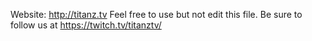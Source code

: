 Website: http://titanz.tv
Feel free to use but not edit this file.
Be sure to follow us at https://twitch.tv/titanztv/
